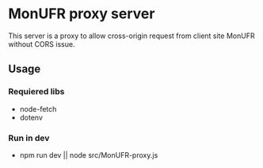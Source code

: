 # MonUFR proxy server

This server is a proxy to allow cross-origin request from client site MonUFR without CORS issue.

## Usage

### Requiered libs
- node-fetch
- dotenv

### Run in dev

- npm run dev || node src/MonUFR-proxy.js